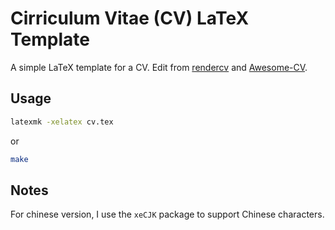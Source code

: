 # Cirriculum Vitae (CV) LaTeX Template

A simple LaTeX template for a CV.
Edit from [rendercv](https://github.com/rendercv/rendercv) and [Awesome-CV](https://github.com/posquit0/Awesome-CV).

## Usage

```bash
latexmk -xelatex cv.tex
```

or

```bash
make
```

## Notes

For chinese version, I use the `xeCJK` package to support Chinese characters.
